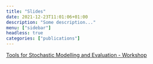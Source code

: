 ```yaml
---
title: "Slides"
date: 2021-12-23T11:01:06+01:00
description: "Some description..."
menu: ["sidebar"]
headless: true
categories: ["publications"]
---
```


[Tools for Stochastic Modelling and Evaluation - Workshop]


[Tools for Stochastic Modelling and Evaluation - Workshop]: /slides/tosme-workshop-2021.pdf